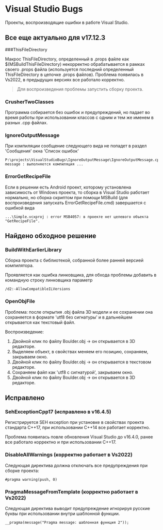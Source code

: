 
# Visual Studio Bugs

Проекты, воспроизводящие ошибки в работе Visual Studio.

## Все еще актуально для v17.12.3

###ThisFileDirectory

Макрос ThisFileDirectory, определенный в .props файле как $(MSBuildThisFileDirectory)
некорректно обрабатывается в рамках своего .props файла (используется последний
определенный ThisFileDirectory в цепочке .props файлов). Проблема появилась в
Vs2022, в предыдущих версиях все работало корректно.

> Для воспроизведения проблемы запустить сборку проекта.

### CrusherTwoClasses

Программа собирается без ошибок и предупреждений, но падает во время работы при использовании классов с одним и тем же 
именем в разных .cpp файлах.

### IgnoreOutputMessage

При компиляции сообщение следующего вида не попадет в раздел 'Сообщения' окна 
'Список ошибок'

```
P:\projects\VisualStudioBugs\IgnoreOutputMessage\IgnoreOutputMessage.cpp(9): message : выполняется компиляция ...
```

### ErrorGetRecipeFile

Если в решении есть Android проект, которому установлена зависимость от Windows
проекта, то сборка в Visual Studio работает нормально, но сборка скриптом
при помощи MSBuild (для воспроизведения запускать ErrorGetRecipeFile.cmd) 
завершается с ошибкой вида 

```
...\Simple.vcxproj : error MSB4057: в проекте нет целевого объекта "GetRecipeFile".
```

## Найдено обходное решение

### BuildWithEarlierLibrary

Сборка проекта с библиотекой, собранной более ранней версией компилятора.

Проявляется как ошибка линковщика, для обхода проблемы добавить в командную строку линковщика параметр

```
/d2:-AllowCompatibleILVersions
```

### OpenObjFile

Проблема: после открытия .obj файла 3D модели и ее сохранении она сохраняется 
в формате 'utf8 без сигнатуры' и в дальнейшем открывается как текстовый файл.

Воспроизведение:
1. Двойной клик по файлу Boulder.obj -> он открывается в 3D редакторе.
2. Выделяем объект, в свойствах меняем его позицию, сохраняем, закрываем окно.
3. Двойной клик по файлу Boulder.obj -> он открывается в текстовом редакторе.
4. Сохраняем файл как 'utf8 с сигнатурой', закрываем окно.
5. Двойной клик по файлу Boulder.obj -> он открывается в 3D редакторе.

## Исправлено

### SehExceptionCpp17 (исправлено в v16.4.5)

Регистрируется SEH exception при установке в свойствах проекта стандарта C++17,
при использовании C++14 все работает корректно.

Проблема появилась повле обновления Visual Studio до v16.4.0, ранее все работало
корректно и при использовании C++17.

### DisableAllWarnings (корректно работает в Vs2022)

Следующая директива должна отключать все предупреждения при сборке проекта:

```
#pragma warning(push, 0)
```

### PragmaMessageFromTemplate (корректно работает в Vs2022)

Следующая директива выводит предупреждение игнорируя русские буквы при 
использовании внутри шаблонной функции.

```
__pragma(message("Pragma message: шаблонная функция 2"));
```
